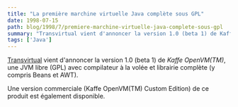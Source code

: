 ```yaml
---
title: "La première marchine virtuelle Java complète sous GPL"
date: 1998-07-15
path: blog/1998/7/premiere-marchine-virtuelle-java-complete-sous-gpl
summary: "Transvirtual vient d'annoncer la version 1.0 (beta 1) de Kaffe OpenVM(TM), une JVM libre (GPL) avec compilateur à la volée et librairie complète (y compris Beans et AWT)."
tags: ['Java']
---
```


<P>
<A HREF="http://www.transvirtual.com/">Transvirtual</A> vient d'annoncer
la version 1.0 (beta 1) de <EM>Kaffe OpenVM(TM)</EM>, une JVM libre (GPL)
avec compilateur à la volée et librairie complète (y compris Beans et AWT).
</P>

<P>
Une version commerciale (Kaffe OpenVM(TM) Custom Edition) de ce produit
est également disponible.
</P>



